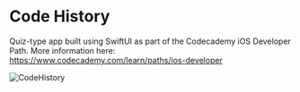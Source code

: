 # Code History

Quiz-type app built using SwiftUI as part of the Codecademy iOS Developer Path. More information here:
https://www.codecademy.com/learn/paths/ios-developer

![CodeHistory](https://user-images.githubusercontent.com/81433983/216856522-90ca753f-1ccd-4f35-8b22-d7d4807de35a.gif)
